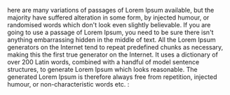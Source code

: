 here are many variations of passages of Lorem Ipsum available, 
but the majority have suffered alteration in some form, by injected humour, 
or randomised words which don't look even slightly believable. 
If you are going to use a passage of Lorem Ipsum, you need to be sure there isn't anything
embarrassing hidden in the middle of text.
 All the Lorem Ipsum generators on the Internet tend to repeat predefined chunks as necessary, 
 making this the first true generator on the Internet. It uses a dictionary of over 200 Latin 
 words, combined with a handful of model sentence structures, to generate Lorem Ipsum which 
 looks reasonable. The generated Lorem Ipsum is therefore always free from repetition, 
 injected humour, or non-characteristic words etc.
    :